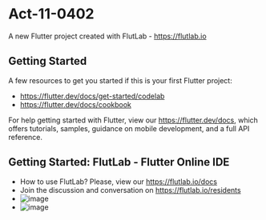 # Act-11-0402

A new Flutter project created with FlutLab - https://flutlab.io

## Getting Started

A few resources to get you started if this is your first Flutter project:

- https://flutter.dev/docs/get-started/codelab
- https://flutter.dev/docs/cookbook

For help getting started with Flutter, view our
https://flutter.dev/docs, which offers tutorials,
samples, guidance on mobile development, and a full API reference.

## Getting Started: FlutLab - Flutter Online IDE

- How to use FlutLab? Please, view our https://flutlab.io/docs
- Join the discussion and conversation on https://flutlab.io/residents
- ![image](https://github.com/RivasU128/Act-11/assets/143743974/0bc1d3c1-6fa0-4e68-a040-72ac9f5c6a84)
- ![image](https://github.com/RivasU128/Act-11/assets/143743974/160d3692-d29c-4ffc-b5bd-6410fdf8c9dc)


